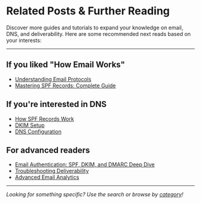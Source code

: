 # Related Posts & Further Reading

Discover more guides and tutorials to expand your knowledge on email, DNS, and deliverability. Here are some recommended next reads based on your interests:

---

## If you liked "How Email Works"
- [Understanding Email Protocols](email-basics/email-protocols.md)
- [Mastering SPF Records: Complete Guide](dns-guides/spf-records.md)

## If you're interested in DNS
- [How SPF Records Work](dns-guides/how-spf-records-work.md)
- [DKIM Setup](dns-guides/dkim-setup.md)
- [DNS Configuration](dns-guides/dns-configuration.md)

## For advanced readers
- [Email Authentication: SPF, DKIM, and DMARC Deep Dive](advanced/email-authentication.md)
- [Troubleshooting Deliverability](advanced/troubleshooting-deliverability.md)
- [Advanced Email Analytics](advanced/advanced-email-analytics.md)

---

*Looking for something specific? Use the search or browse by [category](README.md)!*
